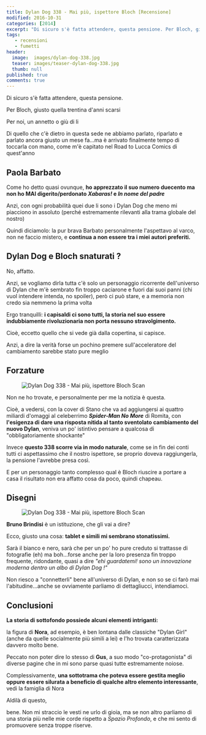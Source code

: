 ```yaml
---
title: Dylan Dog 338 - Mai più, ispettore Bloch [Recensione]
modified: 2016-10-31
categories: [2014]
excerpt: "Di sicuro s'è fatta attendere, questa pensione. Per Bloch, giusto quella trentina d'anni scarsi. Per noi, un annetto o giù di li...."
tags: 
   - recensioni
   - fumetti
header:  
  image:  images/dylan-dog-338.jpg
  teaser: images/teaser-dylan-dog-338.jpg
  thumb: null
published: true
comments: true
---
```


Di sicuro s'è fatta attendere, questa pensione.

Per Bloch, giusto quella trentina d'anni scarsi

Per noi, un annetto o giù di li

Di quello che c'è dietro in questa sede ne abbiamo parlato, riparlato e parlato ancora giusto un mese fa...ma è arrivato finalmente tempo di toccarla con mano, come m'è capitato nel Road to Lucca Comics di quest'anno

## Paola Barbato

Come ho detto quasi ovunque, **ho apprezzato il suo numero duecento ma non ho MAI digerito/perdonato _Xabaras!_ e _In nome del padre_**

Anzi, con ogni probabilità quei due li sono i Dylan Dog che meno mi piacciono in assoluto (perché estremamente rilevanti alla trama globale del nostro)

Quindi diciamolo: la pur brava Barbato personalmente l'aspettavo al varco, non ne faccio mistero, e **continua a non essere tra i miei autori preferiti.**

## Dylan Dog e Bloch snaturati ?

No, affatto.

Anzi, se vogliamo dirla tutta c'è solo un personaggio ricorrente dell'universo di Dylan che m'è sembrato fin troppo caciarone e fuori dai suoi panni (chi vuol intendere intenda, no spoiler), però ci può stare, e a memoria non credo sia nemmeno la prima volta

Ergo tranquilli: **i capisaldi ci sono tutti, la storia nel suo essere indubbiamente rivoluzionaria non porta nessuno stravolgimento.**

Cioè, eccetto quello che si vede già dalla copertina, si capisce.

Anzi, a dire la verità forse un pochino premere sull'acceleratore del cambiamento sarebbe stato pure meglio

## Forzature

<figure>
<img src="http://2.bp.blogspot.com/-C7LjAYDoqo4/VFcpgal-vlI/AAAAAAAAKzs/hAxPqNcKcOI/s1600/bloch.jpg" alt="Dylan Dog 338 - Mai più, ispettore Bloch Scan">
</figure>

Non ne ho trovate, e personalmente per me la notizia è questa.

Cioè, a vedersi, con la cover di Stano che va ad aggiungersi ai quattro miliardi d'omaggi al celeberrimo **_Spider-Man No More_** di Romita, con **l'esigenza di dare una risposta nitida al tanto sventolato cambiamento del nuovo Dylan**, veniva un po' istintivo pensare a qualcosa di "obbligatoriamente shockante"

Invece **questo 338 scorre via in modo naturale**, come se in fin dei conti tutti ci aspettassimo che il nostro ispettore, se proprio doveva raggiungerla, la pensione l'avrebbe presa così.

E per un personaggio tanto complesso qual è Bloch riuscire a portare a casa il risultato non era affatto cosa da poco, quindi chapeau.

## Disegni
<figure>
<img src='http://3.bp.blogspot.com/-8FmsC-3dq4I/VFcotUeGqoI/AAAAAAAAKzk/b41ZkShTGhQ/s1600/bloch211.jpg' alt='Dylan Dog 338 - Mai più, ispettore Bloch Scan'>
</figure>

**Bruno Brindisi** è un istituzione, che gli vai a dire?

Ecco, giusto una cosa: **tablet e simili mi sembrano stonatissimi.** 

Sarà il bianco e nero, sarà che per un po' ho pure creduto si trattasse di fotografie (eh) ma boh...forse anche per la loro presenza fin troppo frequente, ridondante, quasi a dire _"ehi guardatemi! sono un innovazione moderna dentro un albo di Dylan Dog !"_

Non riesco a "connetterli" bene all'universo di Dylan, e non so se ci farò mai l'abitudine...anche se ovviamente parliamo di dettagliucci, intendiamoci.

## Conclusioni

**La storia di sottofondo possiede alcuni elementi intriganti:**

la figura di **Nora**, ad esempio, è ben lontana dalle classiche "Dylan Girl" (anche da quelle socialmente più simili a lei) e l'ho trovata caratterizzata davvero molto bene.

Peccato non poter dire lo stesso di **Gus**, a suo modo "co-protagonista" di diverse pagine che in mi sono parse quasi tutte estremamente noiose.

Complessivamente, **una sottotrama che poteva essere gestita meglio oppure essere silurata a beneficio di qualche altro elemento interessante**, vedi la famiglia di Nora

Aldilà di questo, 

bene. Non mi straccio le vesti ne urlo di gioia, ma se non altro parliamo di una storia più nelle mie corde rispetto a _Spazio Profondo_, e che mi sento di promuovere senza troppe riserve. 